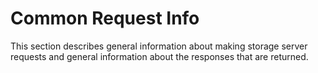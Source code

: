 # Common Request Info

This section describes general information about making storage server requests and general
information about the responses that are returned.
